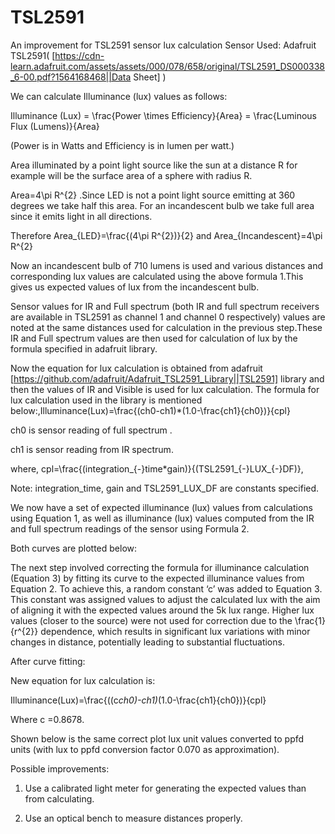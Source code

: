 # TSL2591
An improvement for TSL2591 sensor lux calculation
Sensor Used: Adafruit TSL2591( [https://cdn-learn.adafruit.com/assets/assets/000/078/658/original/TSL2591_DS000338_6-00.pdf?1564168468||Data Sheet] )

We can calculate Illuminance (lux) values as follows:

Illuminance (Lux) = \frac{Power \times Efficiency}{Area} = \frac{Luminous Flux (Lumens)}{Area}

(Power is in Watts and Efficiency is in lumen per watt.)

Area illuminated by a point light source like the sun at a distance R for example will be the surface area of a sphere with radius R.

Area=4\pi R^{2} .Since LED is not a point light source emitting at 360 degrees we take half this area. For an incandescent bulb we take full area since it emits light in all directions.

Therefore Area_{LED}=\frac{(4\pi R^{2})}{2} and Area_{Incandescent}=4\pi R^{2}

Now an incandescent bulb of 710 lumens is used and various distances and corresponding lux values are calculated using the above formula 1.This gives us expected values of lux from the incandescent bulb.

Sensor values for IR and Full spectrum (both IR and full spectrum receivers are available in TSL2591 as channel 1 and channel 0 respectively) values are noted at the same distances used for calculation in the previous step.These IR and Full spectrum values are then used for calculation of lux by the formula specified in adafruit library.

Now the equation for lux calculation is obtained from adafruit [https://github.com/adafruit/Adafruit_TSL2591_Library||TSL2591] library and then the values of IR and Visible is used for lux calculation. The formula for lux calculation used in the library is mentioned below:,Illuminance(Lux)=\frac{(ch0-ch1)*(1.0-\frac{ch1}{ch0})}{cpl}

ch0 is sensor reading of full spectrum .

ch1 is sensor reading from IR spectrum.

where, cpl=\frac{(integration_{-}time*gain)}{(TSL2591_{-}LUX_{-}DF)},

Note: integration_time, gain and TSL2591_LUX_DF are constants specified.

We now have a set of expected illuminance (lux) values from calculations using Equation 1, as well as illuminance (lux) values computed from the IR and full spectrum readings of the sensor using Formula 2.

Both curves are plotted below:



The next step involved correcting the formula for illuminance calculation (Equation 3) by fitting its curve to the expected illuminance values from Equation 2. To achieve this, a random constant ‘c’ was added to Equation 3. This constant was assigned values to adjust the calculated lux with the aim of aligning it with the expected values around the 5k lux range. Higher lux values (closer to the source) were not used for correction due to the \frac{1}{r^{2}} dependence, which results in significant lux variations with minor changes in distance, potentially leading to substantial fluctuations.

After curve fitting:



New equation for lux calculation is:

Illuminance(Lux)=\frac{((c*ch0)-ch1)*(1.0-\frac{ch1}{ch0})}{cpl}

Where c =0.8678.

Shown below is the same correct plot lux unit values converted to ppfd units (with lux to ppfd conversion factor 0.070 as approximation).



Possible improvements:

1) Use a calibrated light meter for generating the expected values than from calculating.

2) Use an optical bench to measure distances properly.
